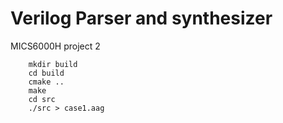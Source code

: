 # Verilog Parser and synthesizer
MICS6000H project 2

```
    mkdir build
    cd build 
    cmake ..
    make
    cd src
    ./src > case1.aag
```